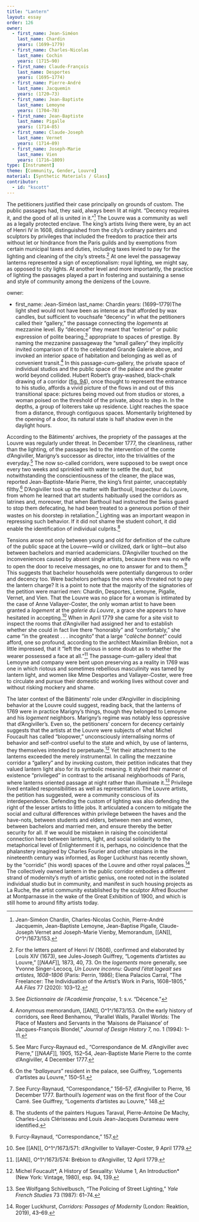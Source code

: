 ```yaml
---
title: "Lantern"
layout: essay
order: 126
owner:
  - first_name: Jean-Siméon
    last_name: Chardin
    years: (1699–1779)
  - first_name: Charles-Nicolas
    last_name: Cochin
    years: (1715–90)
  - first_name: Claude-François
    last_name: Desportes
    years: (1695–1774)
  - first_name: Pierre-André
    last_name: Jacquemin
    years: (1720–73)
  - first_name: Jean-Baptiste
    last_name: Lemoyne
    years: (1704–78)
  - first_name: Jean-Baptiste
    last_name: Pigalle
    years: (1714–85)
  - first_name: Claude-Joseph
    last_name: Vernet
    years: (1714–89)
  - first_name: Joseph-Marie
    last_name: Vien
    years: (1716–1809)
type: [Instrument]
theme: [Community, Gender, Louvre]
material: [Synthetic Materials / Glass]
contributor:
  - id: "kscott"
---
```


The petitioners justified their case principally on grounds of custom. The public passages had, they said, always been lit at night. “Decency requires it, and the good of all is united in it.”[^5] The Louvre was a community as well as a legally protected enclave. The king’s artists living there were, by an act of Henri IV in 1608, distinguished from the city’s ordinary painters and sculptors by privileges that included the freedom to practice their arts without let or hindrance from the Paris guilds and by exemptions from certain municipal taxes and duties, including taxes levied to pay for the lighting and cleaning of the city’s streets.[^6] At one level the passageway lanterns represented a sign of exceptionalism: royal lighting, we might say, as opposed to city lights. At another level and more importantly, the practice of lighting the passages played a part in fostering and sustaining a sense and style of community among the denizens of the Louvre.

owner:
  - first_name: Jean-Siméon
    last_name: Chardin
    years: (1699–1779)The light shed would not have been as intense as that afforded by wax candles, but sufficient to vouchsafe “decency” in what the petitioners called their “gallery,” the passage connecting the *logements* at mezzanine level. By “décence” they meant that “exterior” or public expression of polite bearing,[^15] appropriate to spaces of prestige. By naming the mezzanine passageway the “small gallery” they implicitly invited comparison of it to the celebrated Grande Galerie above, and invoked an interior space of habitation and belonging as well as of convenient transit.[^16] In this passage-cum-gallery, the private space of individual studios and the public space of the palace and the greater world beyond collided. Hubert Robert’s gray-washed, black-chalk drawing of a corridor ([fig. 94](#fig.-94)), once thought to represent the entrance to his studio, affords a vivid picture of the flows in and out of this transitional space: pictures being moved out from studios or stores, a woman poised on the threshold of the private, about to step in. In the depths, a group of loiterers take up residence. Light reaches the space from a distance, through contiguous spaces. Momentarily brightened by the opening of a door, its natural state is half shadow even in the daylight hours.

According to the Bâtiments’ archives, the propriety of the passages at the Louvre was regularly under threat. In December 1777, the cleanliness, rather than the lighting, of the passages led to the intervention of the comte d’Angiviller, Marigny’s successor as director, into the trivialities of the everyday.[^17] The now so-called corridors, were supposed to be swept once every two weeks and sprinkled with water to settle the dust, but notwithstanding the conscientiousness of the cleaner, the place was, reported Jean-Baptiste-Marie Pierre, the king’s first painter, unacceptably filthy.[^18] D’Angiviller took up the matter with Barthouil, Inspecteur du Louvre, from whom he learned that art students habitually used the corridors as latrines and, moreover, that when Barthouil had instructed the Swiss guard to stop them defecating, he had been treated to a generous portion of their wastes on his doorstep in retaliation.[^19] Lighting was an important weapon in repressing such behavior. If it did not shame the student cohort, it did enable the identification of individual culprits.[^20]

Tensions arose not only between young and old for definition of the culture of the public space at the Louvre—wild or civilized, dark or light—but also between bachelors and married academicians. D’Angiviller touched on the inconveniences caused by absent single artists, because there was no wife to open the door to receive messages, no one to answer for and to them.[^21] This suggests that bachelor households were potentially dangerous to order and decency too. Were bachelors perhaps the ones who threated not to pay the lantern charge? It is a point to note that the majority of the signatories of the petition were married men: Chardin, Desportes, Lemoyne, Pigalle, Vernet, and Vien. That the Louvre was no place for a woman is intimated by the case of Anne Vallayer-Coster, the only woman artist to have been granted a *logement* at the *galerie du Louvre*, a grace she appears to have hesitated in accepting.[^22] When in April 1779 she came for a site visit to inspect the rooms that d’Angiviller had assigned her and to establish whether she could in fact live there “honorably” and “comfortably,” she came “in the greatest . . . incognito” that a large “*calèche bonnet*” could afford, one so profound, according to the architect Maximilian Brébion, not a little impressed, that it “left the curious in some doubt as to whether the wearer possessed a face at all.”[^23] The passage-cum-gallery ideal that Lemoyne and company were bent upon preserving as a reality in 1769 was one in which riotous and sometimes rebellious masculinity was tamed by lantern light, and women like Mme Desportes and Vallayer-Coster, were free to circulate and pursue their domestic and working lives without cover and without risking mockery and shame.

The later context of the Bâtiments’ role under d’Angiviller in disciplining behavior at the Louvre could suggest, reading back, that the lanterns of 1769 were in practice Marigny’s things, though they belonged to Lemoyne and his *logement* neighbors. Marigny’s regime was notably less oppressive that d’Angiviller’s. Even so, the petitioners’ concern for decency certainly suggests that the artists at the Louvre were subjects of what Michel Foucault has called “biopower,” unconsciously internalising norms of behavior and self-control useful to the state and which, by use of lanterns, they themselves intended to perpetuate.[^24] Yet their attachment to the lanterns exceeded the merely instrumental. In calling the mezzanine corridor a “gallery” and by invoking custom, their petition indicates that they valued lantern light also for its symbolic meaning. It styled their manner of existence “privileged” in contrast to the artisanal neighborhoods of Paris, where lanterns oriented passage at night rather than illuminate it.[^25] Privilege lived entailed responsibilities as well as representation. The Louvre artists, the petition has suggested, were a community conscious of its interdependence. Defending the custom of lighting was also defending the right of the lesser artists to little jobs. It articulated a concern to mitigate the social and cultural differences within privilege between the haves and the have-nots, between students and elders, between men and women, between bachelors and married men, and ensure thereby the better security for all. If we would be mistaken in raising the coincidental connection here between lanterns, light, and social solidarity to the metaphorical level of Enlightenment it is, perhaps, no coincidence that the phalanstery imagined by Charles Fourier and other utopians in the nineteenth century was informed, as Roger Luckhurst has recently shown, by the “corridic” (his word) spaces of the Louvre and other royal palaces.[^26] The collectively owned lantern in the public corridor embodies a different strand of modernity’s myth of artistic genius, one rooted not in the isolated individual studio but in community, and manifest in such housing projects as La Ruche, the artist community established by the sculptor Alfred Boucher at Montparnasse in the wake of the Great Exhibition of 1900, and which is still home to around fifty artists today.

[^1]: *Dictionnaire de l’Académie française* 4th ed. (Paris: Brunet, 1762), 2: s.v. “Lanterne.”

[^2]: The point is more fully made by Stephane Castelluccio in *L’Éclairage, le chauffage, et l’eau au XVII^e^ et XVIII^e^ siècles* (Montreuil: Gourcuff gradenigo, 2016), 34.

[^3]: It is unclear whether Mme Desportes actually lit the lanterns or simply administered their use. The Swiss guard was responsible for the public spaces of the Louvre.

[^4]: Jean-Baptiste Lemoyne to the marquis de Marigny, 4 November 1769. [[AN]], O^1^/1673/152.

[^5]: Jean-Siméon Chardin, Charles-Nicolas Cochin, Pierre-André Jacquemin, Jean-Baptiste Lemoyne, Jean-Baptise Pigalle, Claude-Joseph Vernet and Joseph-Marie Vienby, Memorandum, [[AN]], O^1^/1673/153.

[^6]: For the letters patent of Henri IV (1608), confirmed and elaborated by Louis XIV (1673), see Jules-Joseph Guiffrey, “Logements d’artistes au Louvre,” [[*NAAF*]]*,* 1873, 40, 73. On the *logements* more generally, see Yvonne Singer-Lecocq, *Un Louvre inconnu: Quand l’état logeait ses artistes, 1608–1806* (Paris: Perrin, 1986); Elena Palacios Carral, “The Freelancer: The Individuation of the Artist’s Work in Paris, 1608–1805,” *AA Files* 77 (2020): 103–12.

[^7]: Mme Desportes is identified in Claude-Joseph Vernet’s accounts as the person in charge of the lanterns. See Léon Lagrange, *Joseph Vernet et la peinture du XVIII^e^ siècle* (Paris: Didier, 1864).

[^8]: Claude François had moved in with his father in 1739.

[^9]: See Claude-François Desportes, “Vie de M. Desportes, peintre d’animaux” (1748) in [[*Mémoires inédits*]], 2: 101.

[^10]: On the supply of candles to the royal palaces, see Castelluccio, *L’Éclairage*, 63–76.

[^11]: [[AN]], O^1^/1673/345: Resubmission of a *placet* originally tendered by Claude-François Desportes ([[AN]], O^1^/1673/330) before his death. The resubmission is signed by Chardin, Vernet, Loriot, Bailly, Lagrenée, Restout, Roettiers, Duviver, Lemoyne, Vien, and La Tour among others. See also [[AN]], O^1^/1673/329.

[^12]: Nicolas Desportes had lived at the family *logement* for forty-three years. An independent report on the matter ([[AN]], O^1^/1673/344) by Bâtiments personnel noted that the Desportes “has for a long time been a loved and regarded family” (“est une famille aimée et considérée depuis longtemps dans les galleries.”)

[^13]: On prices of oil, tallow, and wax, see Castelluccio, *L’Éclairage*, 19–20, 32–33. Beeswax candles were roughly three times as expensive as tallow.

[^14]: Castelluccio, *L’Éclairage*, 40.

[^15]: See *Dictionnaire de l’Académie française*, 1: s.v. “Décence.”

[^16]: Anonymous memorandum, [[AN]], O^1^/1673/153. On the early history of corridors, see Reed Benhamou, “Parallel Walls, Parallel Worlds: The Place of Masters and Servants in the ‘Maisons de Plaisance’ of Jacques-François Blondel,” *Journal of Design History* 7, no. 1 (1994): 1–11.

[^17]: See Marc Furcy-Raynaud ed., “Correspondance de M. d’Angiviller avec Pierre,” [[*NAAF*]]*,* 1905, 152–54, Jean-Baptiste Marie Pierre to the comte d’Angiviller, 4 December 1777.

[^18]: On the “*ballayeurs*” resident in the palace, see Guiffrey, “Logements d’artistes au Louvre,” 150–51.

[^19]: See Furcy-Raynaud, “Correspondance,” 156–57, d’Angiviller to Pierre, 16 December 1777. Barthouil’s *logement* was on the first floor of the Cour Carré. See Guiffrey, “Logements d’artistes au Louvre,” 148.

[^20]: The students of the painters Hugues Taraval, Pierre-Antoine De Machy, Charles-Louis Clérisseau and Louis Jean-Jacques Durameau were identified.

[^21]: Furcy-Raynaud, “Correspondance,” 157.

[^22]: See [[AN]], O^1^/1673/571: d’Angiviller to Vallayer-Coster, 9 April 1779.

[^23]: [[AN]], O^1^/1673/574: Brébion to d’Angiviller, 12 April 1779.

[^24]: Michel Foucault*, A History of Sexuality: Volume 1, An Introduction* (New York: Vintage, 1980), esp. 94, 139.

[^25]: See Wolfgang Schivelbusch, “The Policing of Street Lighting,” *Yale French Studies* 73 (1987): 61–74.

[^26]: Roger Luckhurst, *Corridors: Passages of Modernity* (London: Reaktion, 2019), 43–69.
